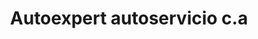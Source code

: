 ---
title: "Autoexpert autoservicio c.a"
url: /valencia/autoexpert-autoservicio-c-a/
shop: reparación de automóviles
---